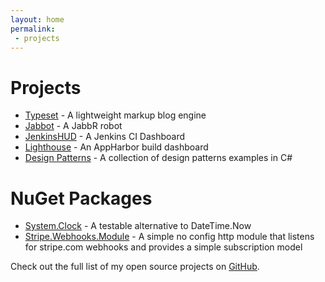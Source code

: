 ```yaml
---
layout: home
permalink:
 - projects
---
```

Projects
===  
* [Typeset](https://github.com/typeset/typeset) - A lightweight markup blog engine  
* [Jabbot](https://github.com/rbwestmoreland/Jabbot) - A JabbR robot  
* [JenkinsHUD](https://github.com/rbwestmoreland/JenkinsHUD) - A Jenkins CI Dashboard  
* [Lighthouse](https://github.com/rbwestmoreland/lighthouse) - An AppHarbor build dashboard  
* [Design Patterns](/design-patterns) - A collection of design patterns examples in C#  

NuGet Packages
===
* [System.Clock](http://nuget.org/packages/System.Clock) - A testable alternative to DateTime.Now  
* [Stripe.Webhooks.Module](http://nuget.org/packages/Stripe.Webhooks.Module) - A simple no config http module that listens for stripe.com webhooks and provides a simple subscription model  

Check out the full list of my open source projects on [GitHub](https://github.com/rbwestmoreland).  
